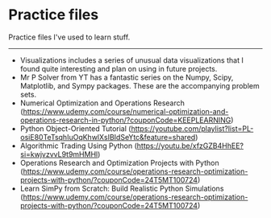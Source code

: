 # Practice files

Practice files I've used to learn stuff.

---

- Visualizations includes a series of unusual data visualizations that I found quite interesting and plan on using in future projects.
- Mr P Solver from YT has a fantastic series on the Numpy, Scipy, Matplotlib, and Sympy packages. These are the accompanying problem sets.
- Numerical Optimization and Operations Research (https://www.udemy.com/course/numerical-optimization-and-operations-research-in-python/?couponCode=KEEPLEARNING)
- Python Object-Oriented Tutorial (https://youtube.com/playlist?list=PL-osiE80TeTsqhIuOqKhwlXsIBIdSeYtc&feature=shared)
- Algorithmic Trading Using Python (https://youtu.be/xfzGZB4HhEE?si=kwjvzvvL9t9mHMHl)
- Operations Research and Optimization Projects with Python (https://www.udemy.com/course/operations-research-optimization-projects-with-python/?couponCode=24T5MT100724)
- Learn SimPy from Scratch: Build Realistic Python Simulations (https://www.udemy.com/course/operations-research-optimization-projects-with-python/?couponCode=24T5MT100724)
